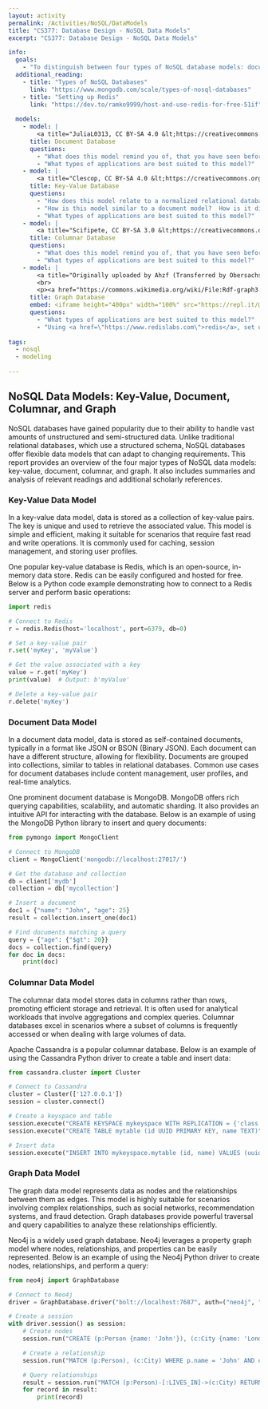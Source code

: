 ```yaml
---
layout: activity
permalink: /Activities/NoSQL/DataModels
title: "CS377: Database Design - NoSQL Data Models"
excerpt: "CS377: Database Design - NoSQL Data Models"

info:
  goals: 
    - "To distinguish between four types of NoSQL database models: document, key-value, columnar, and graph"
  additional_reading:
    - title: "Types of NoSQL Databases"
      link: "https://www.mongodb.com/scale/types-of-nosql-databases"
    - title: "Setting up Redis"
      link: "https://dev.to/ramko9999/host-and-use-redis-for-free-51if"
      
  models:
    - model: |
        <a title="JuliaL0313, CC BY-SA 4.0 &lt;https://creativecommons.org/licenses/by-sa/4.0&gt;, via Wikimedia Commons" href="https://commons.wikimedia.org/wiki/File:Database-document.png"><img width="256" alt="Database-document" src="https://upload.wikimedia.org/wikipedia/commons/e/ec/Database-document.png"></a>
      title: Document Database
      questions:
        - "What does this model remind you of, that you have seen before?"
        - "What types of applications are best suited to this model?"
    - model: |
        <a title="Clescop, CC BY-SA 4.0 &lt;https://creativecommons.org/licenses/by-sa/4.0&gt;, via Wikimedia Commons" href="https://commons.wikimedia.org/wiki/File:KeyValue.PNG"><img width="256" alt="KeyValue" src="https://upload.wikimedia.org/wikipedia/commons/5/5b/KeyValue.PNG"></a>
      title: Key-Value Database
      questions:
        - "How does this model relate to a normalized relational database?"
        - "How is this model similar to a document model?  How is it different?"
        - "What types of applications are best suited to this model?"
    - model: |
        <a title="Scifipete, CC BY-SA 3.0 &lt;https://creativecommons.org/licenses/by-sa/3.0&gt;, via Wikimedia Commons" href="https://commons.wikimedia.org/wiki/File:Oracle_Table_in_a_Tablespace.jpg"><img width="512" alt="Oracle Table in a Tablespace" src="https://upload.wikimedia.org/wikipedia/commons/thumb/2/2c/Oracle_Table_in_a_Tablespace.jpg/512px-Oracle_Table_in_a_Tablespace.jpg"></a>
      title: Columnar Database
      questions:
        - "What does this model remind you of, that you have seen before?"
        - "What types of applications are best suited to this model?"
    - model: |
        <a title="Originally uploaded by Ahzf (Transferred by Obersachse), CC0, via Wikimedia Commons" href="https://commons.wikimedia.org/wiki/File:GraphDatabase_PropertyGraph.png"><img width="512" alt="GraphDatabase PropertyGraph" src="https://upload.wikimedia.org/wikipedia/commons/3/3a/GraphDatabase_PropertyGraph.png"></a>
        <br>
        <p><a href="https://commons.wikimedia.org/wiki/File:Rdf-graph3.png#/media/File:Rdf-graph3.png"><img src="https://upload.wikimedia.org/wikipedia/commons/f/fd/Rdf-graph3.png" alt="Rdf-graph3.png"></a><br>Public Domain, <a href="https://commons.wikimedia.org/w/index.php?curid=17096">Link</a></p>
      title: Graph Database
      embed: <iframe height="400px" width="100%" src="https://repl.it/@BillJr99/PythonRedisExample?lite=true" scrolling="no" frameborder="no" allowtransparency="true" allowfullscreen="true" sandbox="allow-forms allow-pointer-lock allow-popups allow-same-origin allow-scripts allow-modals"></iframe> 
      questions:
        - "What types of applications are best suited to this model?"
        - "Using <a href=\"https://www.redislabs.com\">redis</a>, set up a graph database of the groups in class, and print out each group.  Here is the <a href=\"https://github.com/RedisGraph/redisgraph-py\">Redis for Python API Documentation for reference</a>."
        
tags:
  - nosql
  - modeling
  
---
```


## NoSQL Data Models: Key-Value, Document, Columnar, and Graph
NoSQL databases have gained popularity due to their ability to handle vast amounts of unstructured and semi-structured data. Unlike traditional relational databases, which use a structured schema, NoSQL databases offer flexible data models that can adapt to changing requirements. This report provides an overview of the four major types of NoSQL data models: key-value, document, columnar, and graph. It also includes summaries and analysis of relevant readings and additional scholarly references.

### Key-Value Data Model
In a key-value data model, data is stored as a collection of key-value pairs. The key is unique and used to retrieve the associated value. This model is simple and efficient, making it suitable for scenarios that require fast read and write operations. It is commonly used for caching, session management, and storing user profiles.

One popular key-value database is Redis, which is an open-source, in-memory data store. Redis can be easily configured and hosted for free. Below is a Python code example demonstrating how to connect to a Redis server and perform basic operations:

```python
import redis

# Connect to Redis
r = redis.Redis(host='localhost', port=6379, db=0)

# Set a key-value pair
r.set('myKey', 'myValue')

# Get the value associated with a key
value = r.get('myKey')
print(value)  # Output: b'myValue'

# Delete a key-value pair
r.delete('myKey')
```

### Document Data Model
In a document data model, data is stored as self-contained documents, typically in a format like JSON or BSON (Binary JSON). Each document can have a different structure, allowing for flexibility. Documents are grouped into collections, similar to tables in relational databases. Common use cases for document databases include content management, user profiles, and real-time analytics.

One prominent document database is MongoDB. MongoDB offers rich querying capabilities, scalability, and automatic sharding. It also provides an intuitive API for interacting with the database. Below is an example of using the MongoDB Python library to insert and query documents:

```python
from pymongo import MongoClient

# Connect to MongoDB
client = MongoClient('mongodb://localhost:27017/')

# Get the database and collection
db = client['mydb']
collection = db['mycollection']

# Insert a document
doc1 = {"name": "John", "age": 25}
result = collection.insert_one(doc1)

# Find documents matching a query
query = {"age": {"$gt": 20}}
docs = collection.find(query)
for doc in docs:
    print(doc)
```

### Columnar Data Model
The columnar data model stores data in columns rather than rows, promoting efficient storage and retrieval. It is often used for analytical workloads that involve aggregations and complex queries. Columnar databases excel in scenarios where a subset of columns is frequently accessed or when dealing with large volumes of data.

Apache Cassandra is a popular columnar database. Below is an example of using the Cassandra Python driver to create a table and insert data:

```python
from cassandra.cluster import Cluster

# Connect to Cassandra
cluster = Cluster(['127.0.0.1'])
session = cluster.connect()

# Create a keyspace and table
session.execute("CREATE KEYSPACE mykeyspace WITH REPLICATION = {'class' : 'SimpleStrategy', 'replication_factor' : 1}")
session.execute("CREATE TABLE mytable (id UUID PRIMARY KEY, name TEXT)")

# Insert data
session.execute("INSERT INTO mykeyspace.mytable (id, name) VALUES (uuid(), 'John')")
```

### Graph Data Model
The graph data model represents data as nodes and the relationships between them as edges. This model is highly suitable for scenarios involving complex relationships, such as social networks, recommendation systems, and fraud detection. Graph databases provide powerful traversal and query capabilities to analyze these relationships efficiently.

Neo4j is a widely used graph database. Neo4j leverages a property graph model where nodes, relationships, and properties can be easily represented. Below is an example of using the Neo4j Python driver to create nodes, relationships, and perform a query:

```python
from neo4j import GraphDatabase

# Connect to Neo4j
driver = GraphDatabase.driver("bolt://localhost:7687", auth=("neo4j", "password"))

# Create a session
with driver.session() as session:
    # Create nodes
    session.run("CREATE (p:Person {name: 'John'}), (c:City {name: 'London'})")

    # Create a relationship
    session.run("MATCH (p:Person), (c:City) WHERE p.name = 'John' AND c.name = 'London' CREATE (p)-[:LIVES_IN]->(c)")

    # Query relationships
    result = session.run("MATCH (p:Person)-[:LIVES_IN]->(c:City) RETURN p, c")
    for record in result:
        print(record)
```